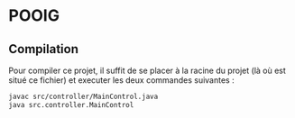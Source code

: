 # POOIG

## Compilation

Pour compiler ce projet, il suffit de se placer à la racine du projet (là où
est situé ce fichier) et executer les deux commandes suivantes :

```bash
javac src/controller/MainControl.java
java src.controller.MainControl
```